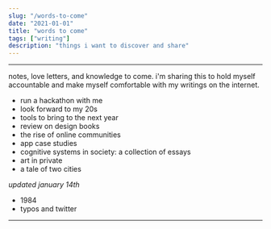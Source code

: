 ```yaml
---
slug: "/words-to-come"
date: "2021-01-01"
title: "words to come"
tags: ["writing"]
description: "things i want to discover and share"
---
```

___
notes, love letters, and knowledge to come. i'm sharing this to hold myself accountable and make myself comfortable with my writings on the internet.

- run a hackathon with me
- look forward to my 20s
- tools to bring to the next year
- review on design books
- the rise of online communities
- app case studies
- cognitive systems in society: a collection of essays
- art in private
- a tale of two cities

*updated january 14th*
- 1984
- typos and twitter
___